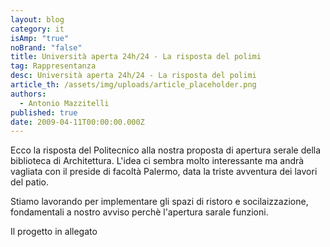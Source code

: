```yaml
---
layout: blog
category: it
isAmp: "true"
noBrand: "false"
title: Università aperta 24h/24 - La risposta del polimi
tag: Rappresentanza
desc: Università aperta 24h/24 - La risposta del polimi
article_th: /assets/img/uploads/article_placeholder.png
authors:
  - Antonio Mazzitelli
published: true
date: 2009-04-11T00:00:00.000Z
---
```


Ecco la risposta del Politecnico alla nostra proposta di apertura serale della biblioteca di Architettura. L'idea ci sembra molto interessante ma andrà vagliata con il preside di facoltà Palermo, data la triste avventura dei lavori del patio.

Stiamo lavorando per implementare gli spazi di ristoro e socilaizzazione, fondamentali a nostro avviso perchè l'apertura sarale funzioni.

Il progetto in allegato
